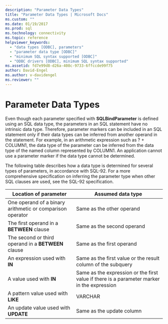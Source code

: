 ```yaml
---
description: "Parameter Data Types"
title: "Parameter Data Types | Microsoft Docs"
ms.custom: ""
ms.date: 01/19/2017
ms.prod: sql
ms.technology: connectivity
ms.topic: reference
helpviewer_keywords: 
  - "data types [ODBC], parameters"
  - "parameter data type [ODBC]"
  - "minimum SQL syntax supported [ODBC]"
  - "ODBC drivers [ODBC], minimum SQL syntax supported"
ms.assetid: fd7e99d8-d26a-408c-9733-6ffccde99f75
author: David-Engel
ms.author: v-davidengel
ms.reviewer: ""
---
```

# Parameter Data Types
Even though each parameter specified with **SQLBindParameter** is defined using an SQL data type, the parameters in an SQL statement have no intrinsic data type. Therefore, parameter markers can be included in an SQL statement only if their data types can be inferred from another operand in the statement. For example, in an arithmetic expression such as ? + COLUMN1, the data type of the parameter can be inferred from the data type of the named column represented by COLUMN1. An application cannot use a parameter marker if the data type cannot be determined.  
  
 The following table describes how a data type is determined for several types of parameters, in accordance with SQL-92. For a more comprehensive specification on inferring the parameter type when other SQL clauses are used, see the SQL-92 specification.  
  
|Location of parameter|Assumed data type|  
|---------------------------|-----------------------|  
|One operand of a binary arithmetic or comparison operator|Same as the other operand|  
|The first operand in a **BETWEEN** clause|Same as the second operand|  
|The second or third operand in a **BETWEEN** clause|Same as the first operand|  
|An expression used with **IN**|Same as the first value or the result column of the subquery|  
|A value used with **IN**|Same as the expression or the first value if there is a parameter marker in the expression|  
|A pattern value used with **LIKE**|VARCHAR|  
|An update value used with **UPDATE**|Same as the update column|
